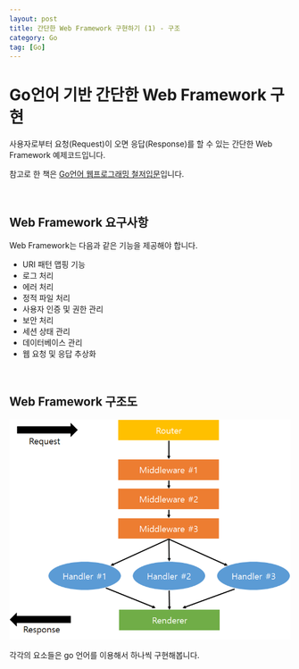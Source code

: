 ```yaml
---
layout: post
title: 간단한 Web Framework 구현하기 (1) - 구조
category: Go
tag: [Go]
---
```

# Go언어 기반 간단한 Web Framework 구현

사용자로부터 요청(Request)이 오면 응답(Response)를 할 수 있는 간단한 Web Framework 예제코드입니다. 

참고로 한 책은 [Go언어 웹프로그래밍 철저입문](http://www.yes24.com/24/goods/25268498?scode=032&OzSrank=1)입니다.

<br>

## Web Framework 요구사항

Web Framework는 다음과 같은 기능을 제공해야 합니다.

* URI 패턴 맵핑 기능
* 로그 처리
* 에러 처리
* 정적 파일 처리
* 사용자 인증 및 권한 관리
* 보안 처리
* 세션 상태 관리
* 데이터베이스 관리
* 웹 요청 및 응답 추상화

<br>

## Web Framework 구조도

![Image](/assets/go/006.png)

각각의 요소들은 go 언어를 이용해서 하나씩 구현해봅니다.
